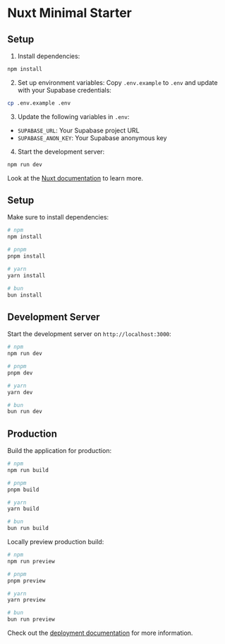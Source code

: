 # Nuxt Minimal Starter

## Setup

1. Install dependencies:
```bash
npm install
```

2. Set up environment variables:
Copy `.env.example` to `.env` and update with your Supabase credentials:
```bash
cp .env.example .env
```

3. Update the following variables in `.env`:
- `SUPABASE_URL`: Your Supabase project URL
- `SUPABASE_ANON_KEY`: Your Supabase anonymous key

4. Start the development server:
```bash
npm run dev
```

Look at the [Nuxt documentation](https://nuxt.com/docs/getting-started/introduction) to learn more.

## Setup

Make sure to install dependencies:

```bash
# npm
npm install

# pnpm
pnpm install

# yarn
yarn install

# bun
bun install
```

## Development Server

Start the development server on `http://localhost:3000`:

```bash
# npm
npm run dev

# pnpm
pnpm dev

# yarn
yarn dev

# bun
bun run dev
```

## Production

Build the application for production:

```bash
# npm
npm run build

# pnpm
pnpm build

# yarn
yarn build

# bun
bun run build
```

Locally preview production build:

```bash
# npm
npm run preview

# pnpm
pnpm preview

# yarn
yarn preview

# bun
bun run preview
```

Check out the [deployment documentation](https://nuxt.com/docs/getting-started/deployment) for more information.
